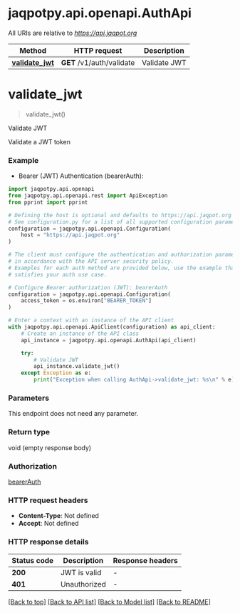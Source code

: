 # jaqpotpy.api.openapi.AuthApi

All URIs are relative to *https://api.jaqpot.org*

Method | HTTP request | Description
------------- | ------------- | -------------
[**validate_jwt**](AuthApi.md#validate_jwt) | **GET** /v1/auth/validate | Validate JWT


# **validate_jwt**
> validate_jwt()

Validate JWT

Validate a JWT token

### Example

* Bearer (JWT) Authentication (bearerAuth):

```python
import jaqpotpy.api.openapi
from jaqpotpy.api.openapi.rest import ApiException
from pprint import pprint

# Defining the host is optional and defaults to https://api.jaqpot.org
# See configuration.py for a list of all supported configuration parameters.
configuration = jaqpotpy.api.openapi.Configuration(
    host = "https://api.jaqpot.org"
)

# The client must configure the authentication and authorization parameters
# in accordance with the API server security policy.
# Examples for each auth method are provided below, use the example that
# satisfies your auth use case.

# Configure Bearer authorization (JWT): bearerAuth
configuration = jaqpotpy.api.openapi.Configuration(
    access_token = os.environ["BEARER_TOKEN"]
)

# Enter a context with an instance of the API client
with jaqpotpy.api.openapi.ApiClient(configuration) as api_client:
    # Create an instance of the API class
    api_instance = jaqpotpy.api.openapi.AuthApi(api_client)

    try:
        # Validate JWT
        api_instance.validate_jwt()
    except Exception as e:
        print("Exception when calling AuthApi->validate_jwt: %s\n" % e)
```



### Parameters

This endpoint does not need any parameter.

### Return type

void (empty response body)

### Authorization

[bearerAuth](../README.md#bearerAuth)

### HTTP request headers

 - **Content-Type**: Not defined
 - **Accept**: Not defined

### HTTP response details

| Status code | Description | Response headers |
|-------------|-------------|------------------|
**200** | JWT is valid |  -  |
**401** | Unauthorized |  -  |

[[Back to top]](#) [[Back to API list]](../README.md#documentation-for-api-endpoints) [[Back to Model list]](../README.md#documentation-for-models) [[Back to README]](../README.md)

